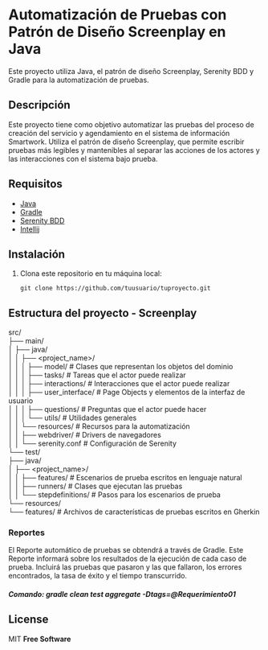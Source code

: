 # Automatización de Pruebas con Patrón de Diseño Screenplay en Java

Este proyecto utiliza Java, el patrón de diseño Screenplay, Serenity BDD y Gradle para la automatización de pruebas.

## Descripción

Este proyecto tiene como objetivo automatizar las pruebas del proceso de creación del servicio y agendamiento en el sistema de información Smartwork. Utiliza el patrón de diseño Screenplay, que permite escribir pruebas más legibles y mantenibles al separar las acciones de los actores y las interacciones con el sistema bajo prueba.

## Requisitos

- [Java](https://www.oracle.com/java/technologies/javase-downloads.html)
- [Gradle](https://gradle.org/)
- [Serenity BDD](http://www.thucydides.info/docs/serenity-staging/)
- [Intellij](https://www.jetbrains.com/idea/)

## Instalación

1. Clona este repositorio en tu máquina local:

   ```shell
   git clone https://github.com/tuusuario/tuproyecto.git

## Estructura del proyecto - Screenplay
<p class="has-line-data" data-line-start="0" data-line-end="21">src/<br>
├── main/<br>
│   ├── java/<br>
│   │   ├── &lt;project_name&gt;/<br>
│   │   │   ├── model/                   # Clases que representan los objetos del dominio<br>
│   │   │   ├── tasks/                   # Tareas que el actor puede realizar<br>
│   │   │   ├── interactions/            # Interacciones que el actor puede realizar<br>
│   │   │   ├── user_interface/          # Page Objects y elementos de la interfaz de usuario<br>
│   │   │   ├── questions/               # Preguntas que el actor puede hacer<br>
│   │   │   └── utils/                   # Utilidades generales<br>
│   │   └── resources/                   # Recursos para la automatización<br>
│   │       ├── webdriver/               # Drivers de navegadores<br>
│   │       └── serenity.conf            # Configuración de Serenity<br>
└── test/<br>
├── java/<br>
│   ├── &lt;project_name&gt;/<br>
│   │   ├── features/                 # Escenarios de prueba escritos en lenguaje natural<br>
│   │   ├── runners/                  # Clases que ejecutan las pruebas<br>
│   │   └── stepdefinitions/          # Pasos para los escenarios de prueba<br>
└── resources/<br>
└── features/                     # Archivos de características de pruebas escritos en Gherkin</p>




### Reportes
El Reporte automático de pruebas se obtendrá a través de Gradle. Este Reporte informará sobre los resultados de la ejecución de cada caso de prueba. Incluirá las pruebas que pasaron y las que fallaron, los errores encontrados, la tasa de éxito y el tiempo transcurrido.
##### Comando:  gradle clean test aggregate -Dtags=@Requerimiento01

## License
MIT
**Free Software**
